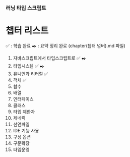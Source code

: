 ### 러닝 타입 스크립트

# 챕터 리스트

✅ : 학습 완료
✒️ : 요약 정리 완료 (chapter(챕터 넘버).md 파일)

1. 자바스크립트에서 타입스크립트로 ✅ ✒️
2. 타입시스템 ✅ ✒️
3. 유니언과 리터럴 ✅
4. 객체 ✅
5. 함수
6. 배열
7. 인터페이스
8. 클래스
9. 타입 제한자
10. 제네릭
11. 선언파일
12. IDE 기능 사용
13. 구성 옵션
14. 구문확장
15. 타입운영
